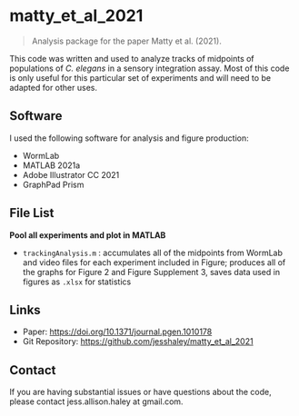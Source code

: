 # matty_et_al_2021
> Analysis package for the paper Matty et al. (2021).

This code was written and used to analyze tracks of midpoints of populations of *C. elegans* in a sensory integration assay. Most of this code is only useful for this particular set of experiments and will need to be adapted for other uses.


## Software

I used the following software for analysis and figure production:
- WormLab
- MATLAB 2021a
- Adobe Illustrator CC 2021
- GraphPad Prism


## File List

<b>Pool all experiments and plot in MATLAB</b>
- `trackingAnalysis.m` : accumulates all of the midpoints from WormLab and video files for each experiment included in Figure; produces all of the graphs for Figure 2 and Figure Supplement 3, saves data used in figures as `.xlsx` for statistics


## Links

- Paper: https://doi.org/10.1371/journal.pgen.1010178
- Git Repository: https://github.com/jesshaley/matty_et_al_2021

  
## Contact
  
If you are having substantial issues or have questions about the code, please contact jess.allison.haley at gmail.com.

